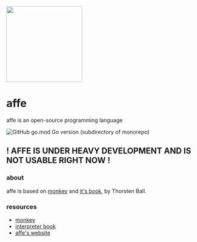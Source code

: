 <img height="200px" src="https://cdn.jsdelivr.net/gh/affe-lang/assets@master/fe%20heading.png">

# affe

affe is an open-source programming language

![GitHub go.mod Go version (subdirectory of monorepo)](https://img.shields.io/github/go-mod/go-version/affe-lang/affe?filename=src%2Fgo.mod)

## ! AFFE IS UNDER HEAVY DEVELOPMENT AND IS NOT USABLE RIGHT NOW !

### about
affe is based on [monkey](https://monkeylang.org) and [it's book](https://interpreterbook.com), by Thorsten Ball.

### resources
* [monkey](https://monkeylang.org)
* [interpreter book](https://interpreterbook.com)
* [affe's website](https://affe-lang.github.io)
